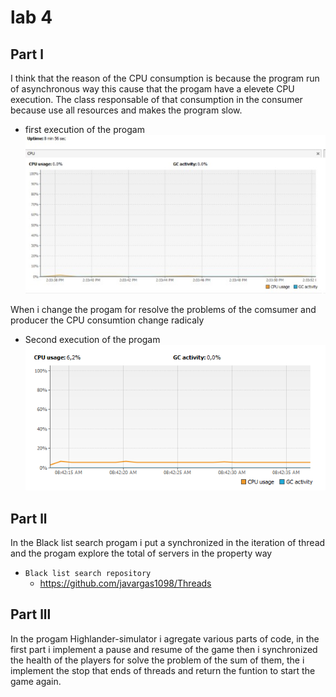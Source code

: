 # lab 4
## Part l
I think that  the reason of the CPU consumption is because the program run of asynchronous way this cause that the progam have a elevete CPU execution.
The class  responsable of that consumption in the consumer because use all resources and  makes the program slow.

 - first execution of the progam
![foto](1.png)

When i change the progam for resolve the problems of the comsumer and producer the CPU consumtion change radicaly 

 - Second execution of the progam
![foto](2.png)
## Part ll
In the Black list search progam i put a synchronized in the iteration of thread and the progam explore the total of servers in the property way 
 - `Black list search repository`
	 - https://github.com/javargas1098/Threads
## Part lll
In the progam Highlander-simulator i agregate various parts of code, in the first part i implement  a pause and resume of the  game then i synchronized the health of the players for solve the problem of the sum of them, the i implement the stop that ends of threads and return the funtion to start the game again.  
